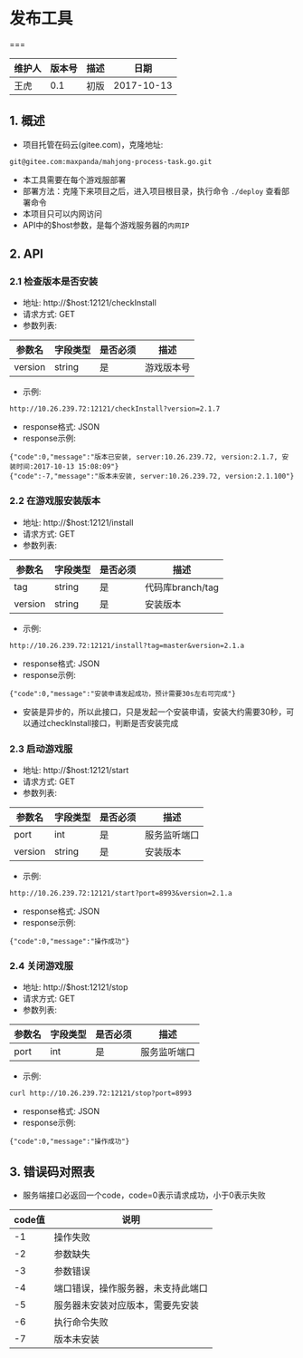 # 发布工具
===

维护人 | 版本号 | 描述 | 日期
--- | --- | --- | ---
王虎 | 0.1 | 初版 | 2017-10-13

## 1. 概述
* 项目托管在码云(gitee.com)，克隆地址:

~~~
git@gitee.com:maxpanda/mahjong-process-task.go.git
~~~
* 本工具需要在每个游戏服部署
* 部署方法：克隆下来项目之后，进入项目根目录，执行命令 `./deploy` 查看部署命令
* 本项目只可以内网访问
* API中的$host参数，是每个游戏服务器的`内网IP`


## 2. API
### 2.1 检查版本是否安装
* 地址: http://$host:12121/checkInstall
* 请求方式: GET
* 参数列表:

参数名 | 字段类型 | 是否必须 | 描述
--- | --- | --- | ---
version | string | 是 | 游戏版本号

* 示例:

~~~
http://10.26.239.72:12121/checkInstall?version=2.1.7
~~~

* response格式: JSON
* response示例:

~~~
{"code":0,"message":"版本已安装, server:10.26.239.72, version:2.1.7, 安装时间:2017-10-13 15:08:09"}
{"code":-7,"message":"版本未安装, server:10.26.239.72, version:2.1.100"}
~~~

### 2.2 在游戏服安装版本
* 地址: http://$host:12121/install
* 请求方式: GET
* 参数列表:

参数名 | 字段类型 | 是否必须 | 描述
--- | --- | --- | ---
tag | string | 是 | 代码库branch/tag
version | string | 是 | 安装版本

* 示例:

~~~
http://10.26.239.72:12121/install?tag=master&version=2.1.a
~~~

* response格式: JSON
* response示例:

~~~
{"code":0,"message":"安装申请发起成功，预计需要30s左右可完成"}
~~~
* 安装是异步的，所以此接口，只是发起一个安装申请，安装大约需要30秒，可以通过checkInstall接口，判断是否安装完成

### 2.3 启动游戏服
* 地址: http://$host:12121/start
* 请求方式: GET
* 参数列表:

参数名 | 字段类型 | 是否必须 | 描述
--- | --- | --- | ---
port | int | 是 | 服务监听端口
version | string | 是 | 安装版本

* 示例:

~~~
http://10.26.239.72:12121/start?port=8993&version=2.1.a
~~~

* response格式: JSON
* response示例:

~~~
{"code":0,"message":"操作成功"}
~~~

### 2.4 关闭游戏服
* 地址: http://$host:12121/stop
* 请求方式: GET
* 参数列表:

参数名 | 字段类型 | 是否必须 | 描述
--- | --- | --- | ---
port | int | 是 | 服务监听端口

* 示例:

~~~
curl http://10.26.239.72:12121/stop?port=8993
~~~

* response格式: JSON
* response示例:

~~~
{"code":0,"message":"操作成功"}
~~~

## 3. 错误码对照表
* 服务端接口必返回一个code，code=0表示请求成功，小于0表示失败

code值 | 说明
--- | ---
-1 | 操作失败
-2 | 参数缺失
-3 | 参数错误
-4 | 端口错误，操作服务器，未支持此端口
-5 | 服务器未安装对应版本，需要先安装
-6 | 执行命令失败
-7 | 版本未安装

